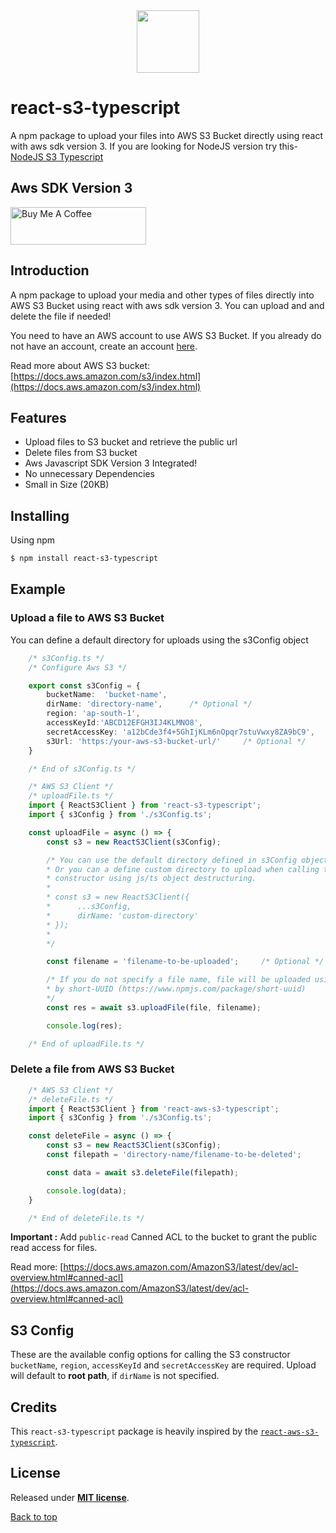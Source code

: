 <img src="https://res.cloudinary.com/dbjrx698c/image/upload/v1704611347/logo_w4vxp0.png" width="100" height="100" style="display: block; margin: 0 auto;">

# react-s3-typescript

A npm package to upload your files into AWS S3 Bucket directly using react with aws sdk version 3. If you are looking for NodeJS version try this- <a href="https://www.npmjs.com/package/nodejs-s3-typescript">NodeJS S3 Typescript</a>

## Aws SDK Version 3


<a href="https://www.buymeacoffee.com/siamahnaf" target="_blank"><img src="https://cdn.buymeacoffee.com/buttons/v2/default-yellow.png" alt="Buy Me A Coffee" style="height: 60px !important;width: 217px !important;" ></a>

## Introduction

A npm package to upload your media and other types of files directly into AWS S3 Bucket using react with aws sdk version 3. You can upload and and delete the file if needed!

You need to have an AWS account to use AWS S3 Bucket. If you already do not have an account, create an account [here](https://console.aws.amazon.com).

Read more about AWS S3 bucket: [https://docs.aws.amazon.com/s3/index.html](https://docs.aws.amazon.com/s3/index.html)

## Features

- Upload files to S3 bucket and retrieve the public url
- Delete files from S3 bucket
- Aws Javascript SDK Version 3 Integrated!
- No unnecessary Dependencies
- Small in Size (20KB)

## Installing

Using npm

```bash
$ npm install react-s3-typescript
```

## Example

### Upload a file to AWS S3 Bucket

You can define a default directory for uploads using the s3Config object

```typescript
    /* s3Config.ts */
    /* Configure Aws S3 */

    export const s3Config = {
        bucketName:  'bucket-name',
        dirName: 'directory-name',      /* Optional */
        region: 'ap-south-1',
        accessKeyId:'ABCD12EFGH3IJ4KLMNO8',
        secretAccessKey: 'a12bCde3f4+5GhIjKLm6nOpqr7stuVwxy8ZA9bC9',
        s3Url: 'https:/your-aws-s3-bucket-url/'     /* Optional */
    }

    /* End of s3Config.ts */
```

```typescript
    /* AWS S3 Client */
    /* uploadFile.ts */
    import { ReactS3Client } from 'react-s3-typescript';
    import { s3Config } from './s3Config.ts';

    const uploadFile = async () => {
        const s3 = new ReactS3Client(s3Config);

        /* You can use the default directory defined in s3Config object
        * Or you can a define custom directory to upload when calling the
        * constructor using js/ts object destructuring.
        * 
        * const s3 = new ReactS3Client({
        *      ...s3Config,
        *      dirName: 'custom-directory'
        * });
        * 
        */

        const filename = 'filename-to-be-uploaded';     /* Optional */

        /* If you do not specify a file name, file will be uploaded using uuid generated 
        * by short-UUID (https://www.npmjs.com/package/short-uuid)
        */
        const res = await s3.uploadFile(file, filename);

        console.log(res);

    /* End of uploadFile.ts */
```

### Delete a file from AWS S3 Bucket

```typescript
    /* AWS S3 Client */
    /* deleteFile.ts */
    import { ReactS3Client } from 'react-aws-s3-typescript';
    import { s3Config } from './s3Config.ts';

    const deleteFile = async () => {
        const s3 = new ReactS3Client(s3Config);
        const filepath = 'directory-name/filename-to-be-deleted';

        const data = await s3.deleteFile(filepath);

        console.log(data);
    }

    /* End of deleteFile.ts */
```

__Important :__ Add `public-read` Canned ACL to the bucket to grant the public read access for files.

Read more: [https://docs.aws.amazon.com/AmazonS3/latest/dev/acl-overview.html#canned-acl](https://docs.aws.amazon.com/AmazonS3/latest/dev/acl-overview.html#canned-acl)

## S3 Config

These are the available config options for calling the S3 constructor `bucketName`, `region`, `accessKeyId` and `secretAccessKey` are required. Upload will default to __root path__, if `dirName` is not specified.

## Credits

This `react-s3-typescript` package is heavily inspired by the [`react-aws-s3-typescript`](https://www.npmjs.com/package/react-aws-s3-typescript?activeTab=readme).

## License

Released under [__MIT license__](https://opensource.org/licenses/MIT).

[Back to top](#react-s3-typescript)
